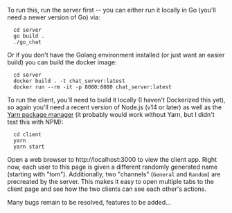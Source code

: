 To run this, run the server first -- you can either run it locally in Go (you'll need a newer version of Go) via:

```
  cd server
  go build .
  ./go_chat
```

Or if you don't have the Golang environment installed (or just want an easier build) you can build the docker image:

```
  cd server
  docker build . -t chat_server:latest
  docker run --rm -it -p 8080:8080 chat_server:latest
```

To run the client, you'll need to build it locally (I haven't Dockerized this yet), so again you'll need a recent version of Node.js (v14 or later) as well as the [Yarn package manager](https://yarnpkg.com/) (it probably would work without Yarn, but I didn't test this with NPM):

```
  cd client
  yarn
  yarn start
```

Open a web browser to http://localhost:3000 to view the client app. Right now, each user to this page is given a different randomly generated name (starting with "tom"). Additionally, two "channels" (`General` and `Random`) are precreated by the server. This makes it easy to open multiple tabs to the client page and see how the two clients can see each other's actions.

Many bugs remain to be resolved, features to be added...